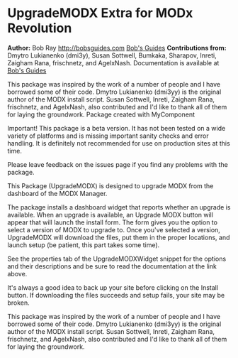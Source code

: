 UpgradeMODX Extra for MODx Revolution
=======================================


**Author:** Bob Ray <http://bobsguides.com> [Bob's Guides](http://bobsguides.com)
**Contributions from:** Dmytro Lukianenko (dmi3y), Susan Sottwell, Bumkaka, Sharapov, Inreti, Zaigham Rana, frischnetz, and AgelxNash.
Documentation is available at [Bob's Guides](http://bobsguides.com/upgrade-modx-package.html)

This package was inspired by the work of a number of people and I have borrowed some of their code. Dmytro Lukianenko (dmi3yy) is the original author of the MODX install script. Susan Sottwell, Inreti, Zaigham Rana, frischnetz, and AgelxNash, also contributed and I'd like to thank all of them for laying the groundwork.
Package created with MyComponent

Important! This package is a beta version. It has not been tested on a wide variety of platforms and is missing important sanity checks and error handling. It is definitely not recommended for use on production sites at this time. 

Please leave feedback on the issues page if you find any problems with the package.

This Package (UpgradeMODX) is designed to upgrade MODX from the dashboard of the MODX Manager.

The package installs a dashboard widget that reports whether an upgrade is available. When an upgrade is available, an Upgrade MODX button will appear that will launch the install form. The form gives you the option to select a version of MODX to upgrade to. Once you've selected a version, UpgradeMODX will download the files, put them in the proper locations, and launch setup (be patient, this part takes some time).
 
 See the properties tab of the UpgradeMODXWidget snippet for the options and their descriptions and be sure to read the documentation at the link above.
 
 It's always a good idea to back up your site before clicking on the Install button. If downloading the files succeeds and setup fails, your site may be broken.
 
This package was inspired by the work of a number of people and I have borrowed some of their code. Dmytro Lukianenko (dmi3yy) is the original author of the MODX install script. Susan Sottwell, Inreti, Zaigham Rana, frischnetz, and AgelxNash, also contributed and I'd like to thank all of them for laying the groundwork.
 
 
